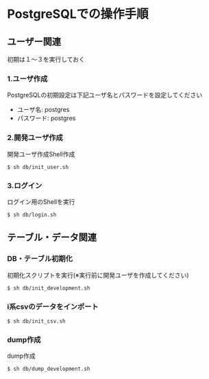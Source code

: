 # PostgreSQLでの操作手順

## ユーザー関連
初期は１〜３を実行しておく

### 1.ユーザ作成
PostgreSQLの初期設定は下記ユーザ名とパスワードを設定してください
- ユーザ名: postgres
- パスワード: postgres

### 2.開発ユーザ作成
開発ユーザ作成Shell作成

```
$ sh db/init_user.sh
```

### 3.ログイン
ログイン用のShellを実行

```
$ sh db/login.sh
```

## テーブル・データ関連
### DB・テーブル初期化
初期化スクリプトを実行(※実行前に開発ユーザを作成してください)

```
$ sh db/init_development.sh
```

### i系csvのデータをインポート

```
$ sh db/init_csv.sh
```

### dump作成
dump作成

```
$ sh db/dump_development.sh
```
